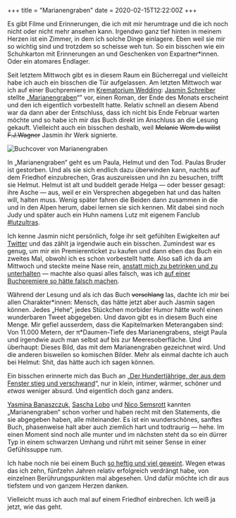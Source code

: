 +++
title = "Marianengraben"
date = 2020-02-15T12:22:00Z
+++


Es gibt Filme und Erinnerungen, die ich mit mir herumtrage und die ich noch nicht oder nicht mehr ansehen kann. Irgendwo ganz tief hinten in meinem Herzen ist ein Zimmer, in dem ich solche Dinge einlagere. Eben weil sie mir so wichtig sind und trotzdem so scheisse weh tun. So ein bisschen wie ein Schuhkarton mit Erinnerungen an und Geschenken von Expartner\*innen. Oder ein atomares Endlager.

Seit letztem Mittwoch gibt es in diesem Raum ein Bücherregal und vielleicht habe ich auch ein bisschen die Tür aufgelassen. Am letzten Mittwoch war ich auf einer Buchpremiere im [Krematorium Wedding](https://de.wikipedia.org/wiki/Krematorium_Berlin-Wedding): [Jasmin Schreiber](https://www.jasmin-schreiber.de) stellte „[Marianengraben](https://www.luebbe.de/eichborn/buecher/sonstige-belletristik/marianengraben/id_7725687)“” vor, einen Roman, der Ende des Monats erscheint und den ich eigentlich vorbestellt hatte. Relativ schnell an diesem Abend war da dann aber der Entschluss, dass ich nicht bis Ende Februar warten möchte und so habe ich mir das Buch direkt im Anschluss an die Lesung gekauft. Vielleicht auch ein bisschen deshalb, weil <del>Melanie</del> <del>Wem du willst</del> <del>F.J.Wagner</del> Jasmin ihr Werk signierte.

![Buchcover von Marianengraben](Cover_Marianengraben.jpeg)

In „Marianengraben“ geht es um Paula, Helmut und den Tod. Paulas Bruder ist gestorben. Und als sie sich endlich dazu überwinden kann, nachts auf dem Friedhof einzubrechen, Gras auszureissen und ihn zu besuchen, trifft sie Helmut. Helmut ist alt und buddelt gerade Helga — oder besser gesagt: ihre Asche — aus, weil er ein Versprechen abgegeben hat und das halten will, halten muss. Wenig später fahren die Beiden dann zusammen in die und in den Alpen herum, dabei lernen sie sich kennen. Mit dabei sind noch Judy und später auch ein Huhn namens Lutz mit eigenem Fanclub [#lutzultras](https://twitter.com/search?q=%23lutzultras&src=typed_query&f=live).

Ich kenne Jasmin nicht persönlich, folge ihr seit gefühlten Ewigkeiten auf [Twitter](https://twitter.com/lavievagabonde) und das zählt ja irgendwie auch ein bisschen. Zumindest war es genug, um mir ein Premierenticket zu kaufen und dann eben das Buch ein zweites Mal, obwohl ich es schon vorbestellt hatte. Also saß ich da am Mittwoch und steckte meine Nase rein, [anstatt mich zu betrinken und zu unterhalten](https://twitter.com/LaVieVagabonde/status/1227981091254013953) — machte also quasi alles falsch, was ich [auf einer Buchpremiere so hätte falsch machen](https://twitter.com/zeitschlag/status/1227844696413741056). 

Während der Lesung und als ich das Buch <del>verschlang</del> las, dachte ich mir bei allen Charakter\*innen: Mensch, das hätte jetzt aber auch Jasmin sagen können. Jedes „Hehe“, jedes Stückchen morbider Humor hätte wohl einen wunderbaren Tweet abgegeben. Und davon gibt es in diesem Buch eine Menge. Mir gefiel ausserdem, dass die Kapitelmarken Meterangaben sind: Von 11.000 Metern, der π*Daumen-Tiefe des Marianengrabens, steigt Paula und irgendwie auch man selbst auf bis zur Meeresoberfläche. Und überhaupt: Dieses Bild, das mit dem Marianengraben gezeichnet wird. Und die anderen bisweilen so komischen Bilder. Mehr als einmal dachte ich auch bei Helmut: Shit, das hätte auch ich sagen können.

Ein bisschen erinnerte mich das Buch an „[Der Hundertjährige, der aus dem Fenster stieg und verschwand](https://de.wikipedia.org/wiki/Der_Hundertjährige,_der_aus_dem_Fenster_stieg_und_verschwand)“, nur in klein, intimer, wärmer, schöner und *etwas* weniger absurd. Und eigentlich doch ganz anders.

[Yasmina Banaszczuk](https://twitter.com/lasersushi), [Sascha Lobo](https://twitter.com/saschalobo) und [Nico Semsrott](http://twitter.com/nicosemsrott) kannten „Marianengraben“ schon vorher und haben recht mit den Statements, die sie abgegeben haben, alle miteinander. Es ist ein wunderschönes, sanftes Buch, phasenweise halt aber auch ziemlich hart und todtraurig — hehe. Im einen Moment sind noch alle munter und im nächsten steht da so ein dürrer Typ in einem schwarzen Umhang und rührt mit seiner Sense in einer Gefühlssuppe rum.

Ich habe noch nie bei einem Buch [so heftig und viel geweint](https://twitter.com/zeitschlag/status/1228348766303985664). Wegen etwas das ich zehn, fünfzehn Jahren relativ erfolgreich verdrängt habe, von einzelnen Berührungspunkten mal abgesehen. Und dafür möchte ich dir aus tiefstem und von ganzem Herzen danken.

Vielleicht muss ich auch mal auf einem Friedhof einbrechen. Ich weiß ja jetzt, wie das geht.